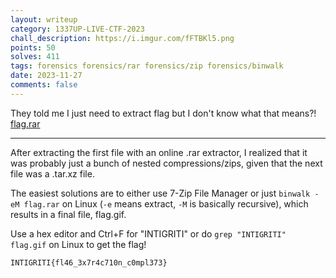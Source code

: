 ```yaml
---
layout: writeup
category: 1337UP-LIVE-CTF-2023
chall_description: https://i.imgur.com/fFTBKl5.png
points: 50
solves: 411
tags: forensics forensics/rar forensics/zip forensics/binwalk
date: 2023-11-27
comments: false
---
```

They told me I just need to extract flag but I don't know what that means?!
[flag.rar](https://github.com/Nightxade/ctf-writeups/tree/master/assets/CTFs/1337UP-LIVE-CTF-2023/flag.rar)  

---

After extracting the first file with an online .rar extractor, I realized that it was probably just a bunch of nested compressions/zips, given that the next file was a .tar.xz file.  

The easiest solutions are to either use 7-Zip File Manager or just ```binwalk -eM flag.rar``` on Linux (```-e``` means extract, ```-M``` is basically recursive), which results in a final file, flag.gif.  

Use a hex editor and Ctrl+F for "INTIGRITI" or do ```grep "INTIGRITI" flag.gif``` on Linux to get the flag!  


    INTIGRITI{fl46_3x7r4c710n_c0mpl373}